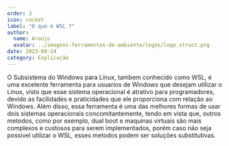 ```yaml
---
order: 3
icon: rocket
label: "O que é WSL ?"
author:
  name: Araújo
  avatar: ../imagens-ferramentas-de-ambiente/logos/logo_struct.png
date: 2023-09-24
category: Explicação
---
```


O Subsistema do Windows para Linux, tambem conhecido como WSL, é uma excelente ferramenta para usuarios de Windows que desejam utilizar o Linux, visto que esse sistema operacional é atrativo para programadores, devido as facilidades e praticidades que ele proporciona com relação ao Windows. Além disso, essa ferramenta é uma das melhores formas de usar dois sistemas operacionais concomitantemente, tendo em vista que, outros metodos, como por exemplo, dual boot e maquinas virtuais são mais complexos e custosos para serem implementados, porém caso não seja possivel utilizar o WSL, esses metodos podem ser soluções substitutivas.